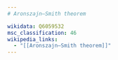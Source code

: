 ```yaml
---
# Aronszajn–Smith theorem

wikidata: Q6059532
msc_classification: 46
wikipedia_links:
  - "[[Aronszajn–Smith theorem]]"
---
```


